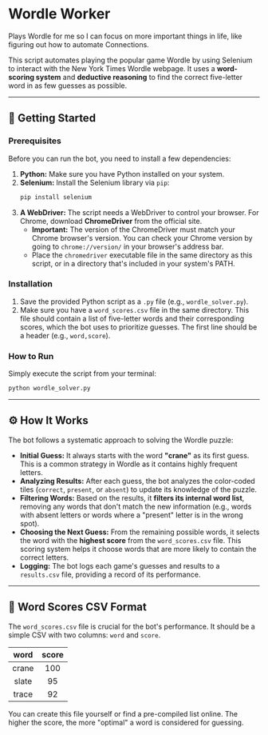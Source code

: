 # Wordle Worker

Plays Wordle for me so I can focus on more important things in life, like figuring out how to automate Connections.

This script automates playing the popular game Wordle by using Selenium to interact with the New York Times Wordle webpage. It uses a **word-scoring system** and **deductive reasoning** to find the correct five-letter word in as few guesses as possible.

-----

## 🚀 Getting Started

### Prerequisites

Before you can run the bot, you need to install a few dependencies:

1.  **Python:** Make sure you have Python installed on your system.
2.  **Selenium:** Install the Selenium library via `pip`:
    ```bash
    pip install selenium
    ```
3.  **A WebDriver:** The script needs a WebDriver to control your browser. For Chrome, download **ChromeDriver** from the official site.
      - **Important:** The version of the ChromeDriver must match your Chrome browser's version. You can check your Chrome version by going to `chrome://version/` in your browser's address bar.
      - Place the `chromedriver` executable file in the same directory as this script, or in a directory that's included in your system's PATH.

### Installation

1.  Save the provided Python script as a `.py` file (e.g., `wordle_solver.py`).
2.  Make sure you have a `word_scores.csv` file in the same directory. This file should contain a list of five-letter words and their corresponding scores, which the bot uses to prioritize guesses. The first line should be a header (e.g., `word,score`).

### How to Run

Simply execute the script from your terminal:

```bash
python wordle_solver.py
```

-----

## ⚙️ How It Works

The bot follows a systematic approach to solving the Wordle puzzle:

  - **Initial Guess:** It always starts with the word **"crane"** as its first guess. This is a common strategy in Wordle as it contains highly frequent letters.
  - **Analyzing Results:** After each guess, the bot analyzes the color-coded tiles (`correct`, `present`, or `absent`) to update its knowledge of the puzzle.
  - **Filtering Words:** Based on the results, it **filters its internal word list**, removing any words that don't match the new information (e.g., words with absent letters or words where a "present" letter is in the wrong spot).
  - **Choosing the Next Guess:** From the remaining possible words, it selects the word with the **highest score** from the `word_scores.csv` file. This scoring system helps it choose words that are more likely to contain the correct letters.
  - **Logging:** The bot logs each game's guesses and results to a `results.csv` file, providing a record of its performance.

-----

## 📝 Word Scores CSV Format

The `word_scores.csv` file is crucial for the bot's performance. It should be a simple CSV with two columns: `word` and `score`.

| word | score |
|:---:|:---:|
| crane | 100 |
| slate | 95 |
| trace | 92 |

You can create this file yourself or find a pre-compiled list online. The higher the score, the more "optimal" a word is considered for guessing.
